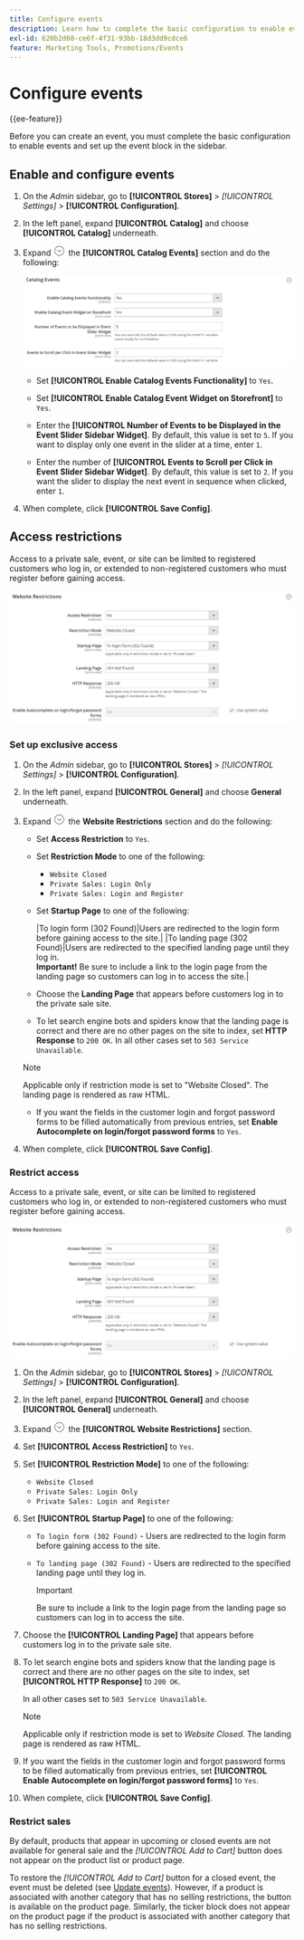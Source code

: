 ```yaml
---
title: Configure events
description: Learn how to complete the basic configuration to enable events and set up the event block in the storefront sidebar.
exl-id: 620b2d60-ce6f-4f31-93bb-18d3dd9cdce6
feature: Marketing Tools, Promotions/Events
---
```

# Configure events

{{ee-feature}}

Before you can create an event, you must complete the basic configuration to enable events and set up the event block in the sidebar.

## Enable and configure events

1. On the _Admin_ sidebar, go to **[!UICONTROL Stores]** > _[!UICONTROL Settings]_ > **[!UICONTROL Configuration]**.

1. In the left panel, expand **[!UICONTROL Catalog]** and choose **[!UICONTROL Catalog]** underneath.

1. Expand ![Expansion selector](../assets/icon-display-expand.png) the **[!UICONTROL Catalog Events]** section and do the following:

    ![Catalog configuration - catalog events](../configuration-reference/catalog/assets/catalog-events.png)<!-- zoom -->

    - Set **[!UICONTROL Enable Catalog Events Functionality]** to `Yes`.

    - Set **[!UICONTROL Enable Catalog Event Widget on Storefront]** to `Yes`.

    - Enter the **[!UICONTROL Number of Events to be Displayed in the Event Slider Sidebar Widget]**. By default, this value is set to `5`. If you want to display only one event in the slider at a time, enter `1`.

    - Enter the number of **[!UICONTROL Events to Scroll per Click in Event Slider Sidebar Widget]**. By default, this value is set to `2`. If you want the slider to display the next event in sequence when clicked, enter `1`.

1. When complete, click **[!UICONTROL Save Config]**.


## Access restrictions

Access to a private sale, event, or site can be limited to registered customers who log in, or extended to non-registered customers who must register before gaining access.

![General configuration - website restrictions](../configuration-reference/general/assets/general-website-restrictions.png)<!-- zoom -->

### Set up exclusive access

1. On the _Admin_ sidebar, go to **[!UICONTROL Stores]** > _[!UICONTROL Settings]_ > **[!UICONTROL Configuration]**.

1. In the left panel, expand **[!UICONTROL General]** and choose **General** underneath.

1. Expand ![Expansion selector](../assets/icon-display-expand.png) the **Website Restrictions** section and do the following:

   - Set **Access Restriction** to `Yes`.

   - Set **Restriction Mode** to one of the following:

      - `Website Closed`
      - `Private Sales: Login Only`
      - `Private Sales: Login and Register`

   - Set **Startup Page** to one of the following:

        |To login form (302 Found)|Users are redirected to the login form before gaining access to the site.|
        |To landing page (302 Found)|Users are redirected to the specified landing page until they log in. <br/>**Important!** Be sure to include a link to the login page from the landing page so customers can log in to access the site.|

   - Choose the **Landing Page** that appears before customers log in to the private sale site.

   - To let search engine bots and spiders know that the landing page is correct and there are no other pages on the site to index, set **HTTP Response** to `200 OK`. In all other cases set to `503 Service Unavailable`.

   >[!NOTE]
   >
   >Applicable only if restriction mode is set to "Website Closed". The landing page is rendered as raw HTML.

   - If you want the fields in the customer login and forgot password forms to be filled automatically from previous entries, set **Enable Autocomplete on login/forgot password forms** to `Yes`.

1. When complete, click **[!UICONTROL Save Config]**.

### Restrict access

Access to a private sale, event, or site can be limited to registered customers who log in, or extended to non-registered customers who must register before gaining access.

![General configuration - website restrictions](../configuration-reference/general/assets/general-website-restrictions.png)<!-- zoom -->

1. On the _Admin_ sidebar, go to **[!UICONTROL Stores]** > _[!UICONTROL Settings]_ > **[!UICONTROL Configuration]**.

1. In the left panel, expand **[!UICONTROL General]** and choose **[!UICONTROL General]** underneath.

1. Expand ![Expansion selector](../assets/icon-display-expand.png) the **[!UICONTROL Website Restrictions]** section.

1. Set **[!UICONTROL Access Restriction]** to `Yes`.

1. Set **[!UICONTROL Restriction Mode]** to one of the following:

   - `Website Closed`
   - `Private Sales: Login Only`
   - `Private Sales: Login and Register`

1. Set **[!UICONTROL Startup Page]** to one of the following:

   - `To login form (302 Found)` - Users are redirected to the login form before gaining access to the site.

   - `To landing page (302 Found)` - Users are redirected to the specified landing page until they log in. 

      >[!IMPORTANT]
      >
      >Be sure to include a link to the login page from the landing page so customers can log in to access the site.

1. Choose the **[!UICONTROL Landing Page]** that appears before customers log in to the private sale site.

1. To let search engine bots and spiders know that the landing page is correct and there are no other pages on the site to index, set **[!UICONTROL HTTP Response]** to `200 OK`.

   In all other cases set to `503 Service Unavailable`.

   >[!NOTE]
   >
   >Applicable only if restriction mode is set to _Website Closed_. The landing page is rendered as raw HTML.

1. If you want the fields in the customer login and forgot password forms to be filled automatically from previous entries, set **[!UICONTROL Enable Autocomplete on login/forgot password forms]** to `Yes`.

1. When complete, click **[!UICONTROL Save Config]**.

### Restrict sales

By default, products that appear in upcoming or closed events are not available for general sale and the _[!UICONTROL Add to Cart]_ button does not appear on the product list or product page.

To restore the _[!UICONTROL Add to Cart]_ button for a closed event, the event must be deleted (see [Update events](event-create.md#update-events)). However, if a product is associated with another category that has no selling restrictions, the button is available on the product page. Similarly, the ticker block does not appear on the product page if the product is associated with another category that has no selling restrictions.

